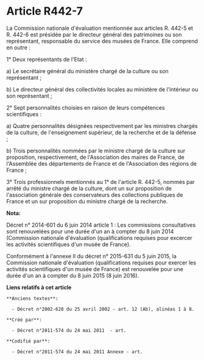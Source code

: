 # Article R442-7

La Commission nationale d'évaluation mentionnée aux articles R. 442-5 et R. 442-6 est présidée par le directeur général des
patrimoines ou son représentant, responsable du service des musées de France. Elle comprend en outre :

1° Deux représentants de l'Etat :

a) Le secrétaire général du ministère chargé de la culture ou son représentant ;

b) Le directeur général des collectivités locales au ministère de l'intérieur ou son représentant ;

2° Sept personnalités choisies en raison de leurs compétences scientifiques :

a) Quatre personnalités désignées respectivement par les ministres chargés de la culture, de l'enseignement supérieur, de la
recherche et de la défense ;

b) Trois personnalités nommées par le ministre chargé de la culture sur proposition, respectivement, de l'Association des
maires de France, de l'Assemblée des départements de France et de l'Association des régions de France ;

3° Trois professionnels mentionnés au 1° de l'article R. 442-5, nommés par arrêté du ministre chargé de la culture, dont un
sur proposition de l'association générale des conservateurs des collections publiques de France et un sur proposition du
ministre chargé de la recherche.

**Nota:**

Décret n° 2014-601 du 6 juin 2014 article 1 : Les commissions consultatives sont renouvelées pour une durée d'un an à compter
du 8 juin 2014 (Commission nationale d'évaluation (qualifications requises pour excercer les activités scientifiques d'un
musée de France).

Conformément à l'annexe II du décret n° 2015-631 du 5 juin 2015, la Commission nationale d'évaluation (qualifications
requises pour exercer les activités scientifiques d'un musée de France) est renouvelée pour une durée d'un an à compter du 8
juin 2015 (8 juin 2016).

**Liens relatifs à cet article**

	**Anciens textes**:

	  - Décret n°2002-628 du 25 avril 2002 - art. 12 (Ab), alinéas 1 à 8.

	**Créé par**:

	  - Décret n°2011-574 du 24 mai 2011  - art.

	**Codifié par**:

	  - Décret n°2011-574 du 24 mai 2011 Annexe - art.

